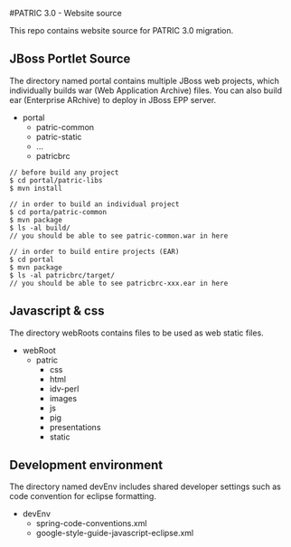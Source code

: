 #PATRIC 3.0 - Website source

This repo contains website source for PATRIC 3.0 migration.

## JBoss Portlet Source
The directory named portal contains multiple JBoss web projects, which individually builds war (Web Application Archive) files. You can also build ear (Enterprise ARchive) to deploy in JBoss EPP server.
* portal
	* patric-common
	* patric-static
	* ...
	* patricbrc

```
// before build any project
$ cd portal/patric-libs
$ mvn install

// in order to build an individual project
$ cd porta/patric-common
$ mvn package
$ ls -al build/
// you should be able to see patric-common.war in here

// in order to build entire projects (EAR)
$ cd portal
$ mvn package
$ ls -al patricbrc/target/
// you should be able to see patricbrc-xxx.ear in here
```

## Javascript & css
The directory webRoots contains files to be used as web static files. 

* webRoot
	* patric
		* css
		* html
		* idv-perl
		* images
		* js
		* pig
		* presentations
		* static 

## Development environment
The directory named devEnv includes shared developer settings such as code convention for eclipse formatting.
* devEnv
	* spring-code-conventions.xml
	* google-style-guide-javascript-eclipse.xml